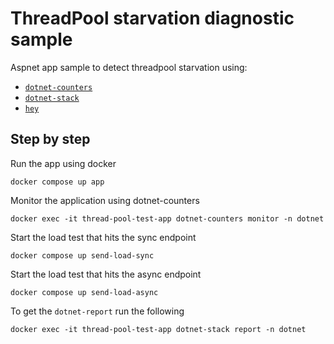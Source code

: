 # ThreadPool starvation diagnostic sample

Aspnet app sample to detect threadpool starvation using:
- [`dotnet-counters`](https://learn.microsoft.com/en-us/dotnet/core/diagnostics/dotnet-counters)
- [`dotnet-stack`](https://learn.microsoft.com/en-us/dotnet/core/diagnostics/dotnet-stack)
- [`hey`](https://github.com/rakyll/hey)

## Step by step

Run the app using docker

```
docker compose up app
```

Monitor the application using dotnet-counters

```
docker exec -it thread-pool-test-app dotnet-counters monitor -n dotnet
```

Start the load test that hits the sync endpoint

```
docker compose up send-load-sync
```

Start the load test that hits the async endpoint

```
docker compose up send-load-async
```

To get the `dotnet-report` run the following

```
docker exec -it thread-pool-test-app dotnet-stack report -n dotnet
```

